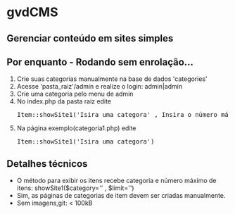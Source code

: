 # gvdCMS 
## Gerenciar conteúdo em sites simples
## Por enquanto - Rodando sem enrolação...
<ol>
<li>Crie suas categorias manualmente na base de dados 'categories'</li>
<li>Acesse 'pasta_raiz'/admin e realize o login: admin|admin</li>
<li>Crie uma categoria pelo menu de admin</li>
<li>No index.php da pasta raiz edite <pre>Item::showSite1('Isira uma categora' , Insira o número máximo de itens )</pre></li>  
  <li>Na página exemplo(categoria1.php) edite <pre>Item::showSite1('Isira uma categora')</pre></li>
</ol>

## Detalhes técnicos 
<ul>
<li>O método para exibir os itens recebe categoria e número máximo de itens: showSite1($category='' , $limit='')</li> 
<li>Sim, as páginas de categorias de item devem ser criadas manualmente.</li>
<li>Sem imagens,git: < 100kB</li>  
</ul>


